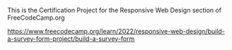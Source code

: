 This is the Certification Project for the Responsive Web Design section of FreeCodeCamp.org


https://www.freecodecamp.org/learn/2022/responsive-web-design/build-a-survey-form-project/build-a-survey-form